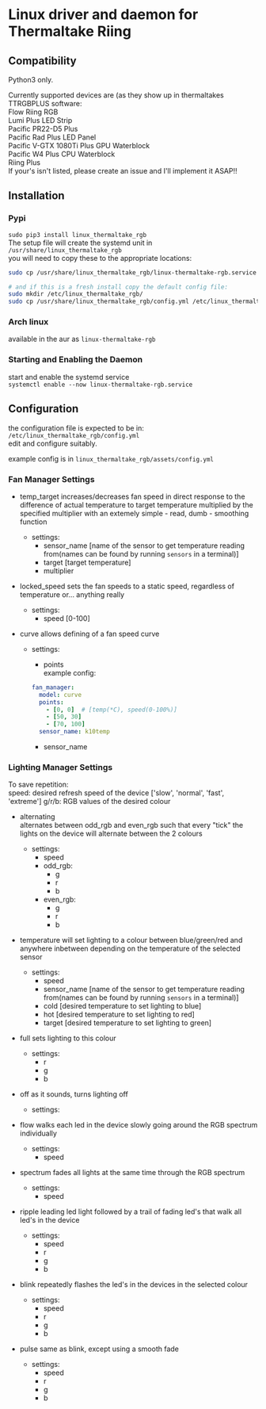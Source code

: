 # Linux driver and daemon for Thermaltake Riing


## Compatibility
Python3 only.

Currently supported devices are (as they show up in thermaltakes TTRGBPLUS software:  
    Flow Riing RGB  
    Lumi Plus LED Strip  
    Pacific PR22-D5 Plus  
    Pacific Rad Plus LED Panel  
    Pacific V-GTX 1080Ti Plus GPU Waterblock  
    Pacific W4 Plus CPU Waterblock  
    Riing Plus  
If your's isn't listed, please create an issue and I'll implement it ASAP!!  


## Installation

### Pypi

`sudo pip3 install linux_thermaltake_rgb`  
The setup file will create the systemd unit
in `/usr/share/linux_thermaltake_rgb`  
you will need to copy these to the appropriate locations:

```bash
sudo cp /usr/share/linux_thermaltake_rgb/linux-thermaltake-rgb.service /usr/lib/systemd/system/

# and if this is a fresh install copy the default config file:
sudo mkdir /etc/linux_thermaltake_rgb/
sudo cp /usr/share/linux_thermaltake_rgb/config.yml /etc/linux_thermaltake_rgb/
```

### Arch linux

available in the aur as `linux-thermaltake-rgb`

### Starting and Enabling the Daemon

start and enable the systemd service  
`systemctl enable --now linux-thermaltake-rgb.service`  


## Configuration
the configuration file is expected to be in: `/etc/linux_thermaltake_rgb/config.yml`  
edit and configure suitably.  

example config is in `linux_thermaltake_rgb/assets/config.yml`

### Fan Manager Settings

- temp_target
  increases/decreases fan speed in direct response to the difference of actual
  temperature to target temperature multiplied by the specified multiplier
  with an extemely simple - read, dumb - smoothing function
  - settings:
    - sensor_name [name of the sensor to get temperature reading from(names can be found by running `sensors` in a terminal)]
    - target [target temperature]
    - multiplier
    
- locked_speed
  sets the fan speeds to a static speed, regardless of temperature 
  or... anything really
  - settings:
    - speed [0-100]
    
- curve
  allows defining of a fan speed curve
  - settings:
    - points  
      example config:
    
    ```yaml
    fan_manager:
      model: curve
      points:
        - [0, 0]  # [temp(*C), speed(0-100%)]
        - [50, 30]
        - [70, 100]
      sensor_name: k10temp

    ```
    - sensor_name
    
### Lighting Manager Settings
To save repetition:  
speed: desired refresh speed of the device ['slow', 'normal', 'fast', 'extreme']
g/r/b: RGB values of the desired colour

- alternating  
  alternates between odd_rgb and even_rgb such that every "tick" the lights
  on the device will alternate between the 2 colours
  - settings:  
    - speed  
    - odd_rgb:  
      - g  
      - r  
      - b  
    - even_rgb:  
      - g  
      - r  
      - b  
      
- temperature 
  will set lighting to a colour between blue/green/red and anywhere inbetween
  depending on the temperature of the selected sensor
  - settings: 
    - speed 
    - sensor_name [name of the sensor to get temperature reading from(names can be found by running `sensors` in a terminal)]
    - cold [desired temperature to set lighting to blue]
    - hot [desired temperature to set lighting to red]
    - target [desired temperature to set lighting to green]

- full 
  sets lighting to this colour
  - settings: 
    - r 
    - g 
    - b 
    
- off 
  as it sounds, turns lighting off
  - settings: 

- flow 
  walks each led in the device slowly going around the RGB spectrum individually
  - settings: 
    - speed 
    
- spectrum 
  fades all lights at the same time through the RGB spectrum
  - settings: 
    - speed 
    
- ripple 
  leading led light followed by a trail of fading led's that walk all led's in
  the device
  - settings: 
    - speed 
    - r 
    - g 
    - b 
    
- blink 
  repeatedly flashes the led's in the devices in the selected colour
  - settings: 
    - speed 
    - r 
    - g 
    - b 
    
- pulse 
  same as blink, except using a smooth fade
  - settings: 
    - speed 
    - r 
    - g 
    - b 
  

